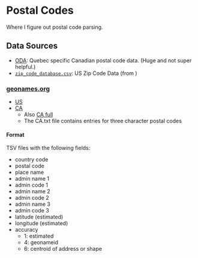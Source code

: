# Postal Codes

Where I figure out postal code parsing.

## Data Sources

- [ODA](./data/ODA_QC_v1.zip): Quebec specific Canadian postal code data. (Huge
  and not super helpful.)
- [`zip_code_database.csv`](./data/zip_code_database.csv): US Zip Code Data
  (from [](https://www.unitedstateszipcodes.org/zip-code-database/))

### [geonames.org](https://download.geonames.org/export/zip/)

- [US](./data/US/US.txt)
- [CA](./data/CA/CA.txt)
    - Also [CA full](./data/CA_full.txt)
    - The CA.txt file contains entries for three character postal codes

#### Format

TSV files with the following fields:

- country code
- postal code
- place name
- admin name 1
- admin code 1
- admin name 2
- admin code 2
- admin name 3
- admin code 3
- latitude (estimated)
- longitude (estimated)
- accuracy
  - 1: estimated
  - 4: geonameid
  - 6: centroid of address or shape
